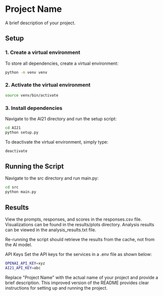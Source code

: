 # Project Name

A brief description of your project.

## Setup

### 1. Create a virtual environment

To store all dependencies, create a virtual environment:

```bash
python -m venv venv
```

### 2. Activate the virtual environment

```bash
source venv/bin/activate
```

### 3. Install dependencies

Navigate to the AI21 directory and run the setup script:

```bash
cd AI21
python setup.py
```

To deactivate the virtual environment, simply type:

```bash
deactivate
```

## Running the Script

Navigate to the src directory and run main.py:

```bash
cd src
python main.py
```

## Results

View the prompts, responses, and scores in the responses.csv file.
Visualizations can be found in the results/plots directory.
Analysis results can be viewed in the analysis_results.txt file.

Re-running the script should retrieve the results from the cache, not from the AI model.

API Keys
Set the API keys for the services in a .env file as shown below:

```bash
OPENAI_API_KEY=xyz
AI21_API_KEY=abc
```

Replace "Project Name" with the actual name of your project and provide a brief description. This improved version of the README provides clear instructions for setting up and running the project.
